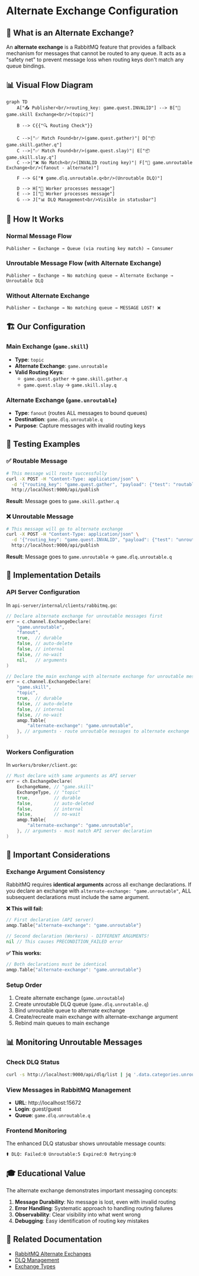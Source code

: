 # Alternate Exchange Configuration

## 🔄 What is an Alternate Exchange?

An **alternate exchange** is a RabbitMQ feature that provides a fallback mechanism for messages that cannot be routed to any queue. It acts as a "safety net" to prevent message loss when routing keys don't match any queue bindings.

## 📊 Visual Flow Diagram

```mermaid
graph TD
    A["📤 Publisher<br/>routing_key: game.quest.INVALID"] --> B["🔄 game.skill Exchange<br/>(topic)"]
    
    B --> C{{"🔍 Routing Check"}}
    
    C -->|"✅ Match Found<br/>(game.quest.gather)"| D["📦 game.skill.gather.q"]
    C -->|"✅ Match Found<br/>(game.quest.slay)"| E["📦 game.skill.slay.q"]
    C -->|"❌ No Match<br/>(INVALID routing key)"| F["🔄 game.unroutable Exchange<br/>(fanout - alternate)"]
    
    F --> G["⚰️ game.dlq.unroutable.q<br/>(Unroutable DLQ)"]
    
    D --> H["👷 Worker processes message"]
    E --> I["👷 Worker processes message"]
    G --> J["📊 DLQ Management<br/>Visible in statusbar"]
```

## 🎯 How It Works

### Normal Message Flow
```
Publisher → Exchange → Queue (via routing key match) → Consumer
```

### Unroutable Message Flow (with Alternate Exchange)
```
Publisher → Exchange → No matching queue → Alternate Exchange → Unroutable DLQ
```

### Without Alternate Exchange
```
Publisher → Exchange → No matching queue → MESSAGE LOST! ❌
```

## 🏗️ Our Configuration

### Main Exchange (`game.skill`)
- **Type**: `topic`
- **Alternate Exchange**: `game.unroutable`
- **Valid Routing Keys**:
  - `game.quest.gather` → `game.skill.gather.q`
  - `game.quest.slay` → `game.skill.slay.q`

### Alternate Exchange (`game.unroutable`)
- **Type**: `fanout` (routes ALL messages to bound queues)
- **Destination**: `game.dlq.unroutable.q`
- **Purpose**: Capture messages with invalid routing keys

## 🧪 Testing Examples

### ✅ Routable Message
```bash
# This message will route successfully
curl -X POST -H "Content-Type: application/json" \
  -d '{"routing_key": "game.quest.gather", "payload": {"test": "routable"}}' \
  http://localhost:9000/api/publish
```
**Result**: Message goes to `game.skill.gather.q`

### ❌ Unroutable Message
```bash
# This message will go to alternate exchange
curl -X POST -H "Content-Type: application/json" \
  -d '{"routing_key": "game.quest.INVALID", "payload": {"test": "unroutable"}}' \
  http://localhost:9000/api/publish
```
**Result**: Message goes to `game.unroutable` → `game.dlq.unroutable.q`

## 🔧 Implementation Details

### API Server Configuration
In `api-server/internal/clients/rabbitmq.go`:
```go
// Declare alternate exchange for unroutable messages first
err = c.channel.ExchangeDeclare(
    "game.unroutable",
    "fanout",
    true,  // durable
    false, // auto-delete
    false, // internal
    false, // no-wait
    nil,   // arguments
)

// Declare the main exchange with alternate exchange for unroutable messages
err = c.channel.ExchangeDeclare(
    "game.skill",
    "topic",
    true,  // durable
    false, // auto-delete
    false, // internal
    false, // no-wait
    amqp.Table{
        "alternate-exchange": "game.unroutable",
    }, // arguments - route unroutable messages to alternate exchange
)
```

### Workers Configuration
In `workers/broker/client.go`:
```go
// Must declare with same arguments as API server
err = ch.ExchangeDeclare(
    ExchangeName, // "game.skill"
    ExchangeType, // "topic"
    true,         // durable
    false,        // auto-deleted
    false,        // internal
    false,        // no-wait
    amqp.Table{
        "alternate-exchange": "game.unroutable",
    }, // arguments - must match API server declaration
)
```

## 🚨 Important Considerations

### Exchange Argument Consistency
RabbitMQ requires **identical arguments** across all exchange declarations. If you declare an exchange with `alternate-exchange: "game.unroutable"`, ALL subsequent declarations must include the same argument.

**❌ This will fail:**
```go
// First declaration (API server)
amqp.Table{"alternate-exchange": "game.unroutable"}

// Second declaration (Workers) - DIFFERENT ARGUMENTS!
nil // This causes PRECONDITION_FAILED error
```

**✅ This works:**
```go
// Both declarations must be identical
amqp.Table{"alternate-exchange": "game.unroutable"}
```

### Setup Order
1. Create alternate exchange (`game.unroutable`)
2. Create unroutable DLQ queue (`game.dlq.unroutable.q`)
3. Bind unroutable queue to alternate exchange
4. Create/recreate main exchange with alternate-exchange argument
5. Rebind main queues to main exchange

## 📊 Monitoring Unroutable Messages

### Check DLQ Status
```bash
curl -s http://localhost:9000/api/dlq/list | jq '.data.categories.unroutable'
```

### View Messages in RabbitMQ Management
- **URL**: http://localhost:15672
- **Login**: guest/guest
- **Queue**: `game.dlq.unroutable.q`

### Frontend Monitoring
The enhanced DLQ statusbar shows unroutable message counts:
```
⚰️ DLQ: Failed:0 Unroutable:5 Expired:0 Retrying:0
```

## 🎓 Educational Value

The alternate exchange demonstrates important messaging concepts:

1. **Message Durability**: No message is lost, even with invalid routing
2. **Error Handling**: Systematic approach to handling routing failures
3. **Observability**: Clear visibility into what went wrong
4. **Debugging**: Easy identification of routing key mistakes

## 🔗 Related Documentation

- [RabbitMQ Alternate Exchanges](https://www.rabbitmq.com/ae.html)
- [DLQ Management](./README.md#dead-letter-queue-management)
- [Exchange Types](https://www.rabbitmq.com/tutorials/amqp-concepts.html#exchanges)